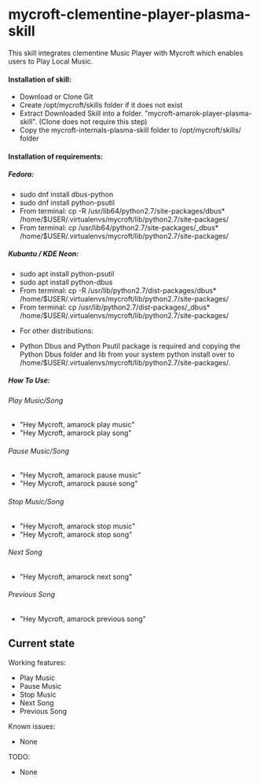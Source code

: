 # mycroft-clementine-player-plasma-skill
This skill integrates clementine Music Player with Mycroft which enables users to Play Local Music.

#### Installation of skill:
* Download or Clone Git
* Create /opt/mycroft/skills folder if it does not exist
* Extract Downloaded Skill into a folder. "mycroft-amarok-player-plasma-skill". (Clone does not require this step)
* Copy the mycroft-internals-plasma-skill folder to /opt/mycroft/skills/ folder

#### Installation of requirements:
##### Fedora: 
- sudo dnf install dbus-python
- sudo dnf install python-psutil
- From terminal: cp -R /usr/lib64/python2.7/site-packages/dbus* /home/$USER/.virtualenvs/mycroft/lib/python2.7/site-packages/
- From terminal: cp /usr/lib64/python2.7/site-packages/_dbus* /home/$USER/.virtualenvs/mycroft/lib/python2.7/site-packages/

##### Kubuntu / KDE Neon: 
- sudo apt install python-psutil
- sudo apt install python-dbus
- From terminal: cp -R /usr/lib/python2.7/dist-packages/dbus* /home/$USER/.virtualenvs/mycroft/lib/python2.7/site-packages/
- From terminal: cp /usr/lib/python2.7/dist-packages/_dbus* /home/$USER/.virtualenvs/mycroft/lib/python2.7/site-packages/

* For other distributions:
- Python Dbus and Python Psutil package is required and copying the Python Dbus folder and lib from your system python install over to /home/$USER/.virtualenvs/mycroft/lib/python2.7/site-packages/.

##### How To Use: 
###### Play Music/Song
- "Hey Mycroft, amarock play music"
- "Hey Mycroft, amarock play song"

###### Pause Music/Song
- "Hey Mycroft, amarock pause music"
- "Hey Mycroft, amarock pause song"

###### Stop Music/Song
- "Hey Mycroft, amarock stop music"
- "Hey Mycroft, amarock stop song"

###### Next Song
- "Hey Mycroft, amarock next song"

###### Previous Song
- "Hey Mycroft, amarock previous song"

## Current state

Working features:
* Play Music
* Pause Music
* Stop Music
* Next Song
* Previous Song

Known issues:
* None

TODO:
* None
